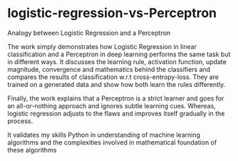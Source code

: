 # logistic-regression-vs-Perceptron
Analogy between Logistic Regression and a Perceptron

The work simply demonstrates how Logistic Regression in linear classification and a Perceptron in deep learning performs the same task but in different ways. It discusses the learning rule, activation function, update magnitude, convergence and mathematics behind the classifiers and compares the results of classification w.r.t cross-entropy-loss. They are trained on a generated data and show how both learn the rules differently. 

Finally, the work explains that a Perceptron is a strict learner and goes for an all-or-nothing approach and ignores subtle learning cues. Whereas, logistic regression adjusts to the flaws and improves itself gradually in the process. 

It validates my skills Python in understanding of machine learning algorithms and the complexities involved in mathematical foundation of these algorithms
